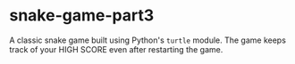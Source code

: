 # snake-game-part3
A classic snake game built using Python's `turtle` module. The game keeps track of your HIGH SCORE even after restarting the game.
